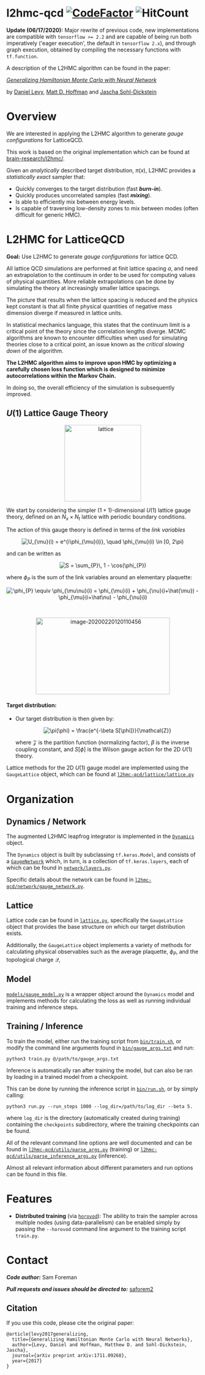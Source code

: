 # l2hmc-qcd  [![CodeFactor](https://www.codefactor.io/repository/github/saforem2/l2hmc-qcd/badge)](https://www.codefactor.io/repository/github/saforem2/l2hmc-qcd) ![HitCount](http://hits.dwyl.io/saforem2/l2hmc-qcd.svg)

**Update (06/17/2020):** Major rewrite of previous code, new implementations are compatible with `tensorflow >= 2.2` and are capable of being run both imperatively ('eager execution', the default in `tensorflow 2.x`), and through graph execution, obtained by compiling the necessary functions with `tf.function`. 


A description of the L2HMC algorithm can be found in the paper:

[*Generalizing Hamiltonian Monte Carlo with Neural Network*](https://arxiv.org/abs/1711.09268)

by [Daniel Levy](http://ai.stanford.edu/~danilevy), [Matt D. Hoffman](http://matthewdhoffman.com/) and [Jascha Sohl-Dickstein](sohldickstein.com)


# Overview

We are interested in applying the L2HMC algorithm to generate *gauge configurations* for LatticeQCD.    

This work is based on the original implementation which can be found at [brain-research/l2hmc/](https://github.com/brain-research/l2hmc). 



Given an *analytically* described target distribution, $\pi(x)$, L2HMC provides a *statistically exact* sampler that:

- Quickly converges to the target distribution (fast ***burn-in***).
- Quickly produces uncorrelated samples (fast ***mixing***).
- Is able to efficiently mix between energy levels.
- Is capable of traversing low-density zones to mix between modes (often difficult for generic HMC).

<!---
Simple examples of target distributions (Gaussian, GaussianMixtureModel, lattice/ring of Gaussians, etc) can be found in `utils/distributions.py`.
--->


# L2HMC for LatticeQCD

**Goal:** Use L2HMC to generate _gauge configurations_ for lattice QCD. 

All lattice QCD simulations are performed at finit lattice spacing $a$, and need an extrapolation to the continuum in order to be used for computing values of physical quantities.
More reliable extrapolations can be done by simulating the theory at increasingly smaller lattice spacings.

The picture that results when the lattice spacing is reduced and the physics kept constant is that all finite physical quantities of negative mass dimension diverge if measured in lattice units.

In statistical mechanics language, this states that the continuum limit is a critical point of the theory since the correlation lengths diverge.
MCMC algorithms are known to encounter difficulties when used for simulating theories close to a critical point, an issue known as the _critical slowing down_ of the algorithm.

**The L2HMC algorithm aims to improve upon HMC by optimizing a carefully chosen loss function which is designed to minimize autocorrelations within the Markov Chain.**

In doing so, the overall efficiency of the simulation is subsequently improved.

## $U(1)$ Lattice Gauge Theory

<div align="center">
 <img src="assets/lattice.png" alt="lattice" style="width:200px;height:200px"/>
</div>

We start by considering the simpler $(1+1)$-dimensional $U(1)$ lattice gauge
theory, defined on an $N_{x} \times N_{t}$ lattice with periodic boundary
conditions.

The action of this gauge theory is defined in terms of the *link variables*

<div align="center">
 <img src="assets/link_var.svg" alt="U_{\mu}(i) = e^{i\phi_{\mu}(i)}, \quad \phi_{\mu}(i) \in [0, 2\pi)"/>
</div>

<!---
<div align="center">
 <img src="https://quicklatex.com/cache3/a2/ql_4f37c51daac82c9a577cbfd4182d0fa2_l3.png">
</div>
--->

<!---
$$
U_{\mu}(i) = e^{i\phi_{\mu}(i)}, \quad \phi_{\mu}(i) \in [0, 2\pi)
$$
--->

and can be written as

<div align="center">
 <img src="assets/action1.svg" alt="S = \sum_{P}\, 1 - \cos(\phi_{P})"/>
</div>

where $\phi_{P}$ is the sum of the link variables around an elementary plaquette:

<div align="center">
<img src="assets/plaquette_eq.svg" alt="\phi_{P} \equiv \phi_{\mu\nu}(i) = \phi_{\mu}(i) + \phi_{\nu}(i+\hat{\mu}) - \phi_{\mu}(i+\hat\nu) - \phi_{\nu}(i)"/>
</div>

&nbsp;
 
<div align="center">
  <img src="assets/nerds.png" alt="image-20200220120110456" style="width:350px;height:200px"/>
</div>
</figure>

#### Target distribution:

- Our target distribution is then given by:

  <div align="center">
  <img src="assets/target_distribution.svg" alt="\pi(\phi) = \frac{e^{-\beta S[\phi]}}{\mathcal{Z}}"/>
  </div>

  where $\mathcal{Z}$ is the partition function (normalizing factor), $\beta$ is the inverse coupling constant, and $S[\phi]$ is the Wilson gauge action for the 2D $U(1)$ theory.

Lattice methods for the 2D $U(1)$ gauge model are implemented using the `GaugeLattice` object, which can be found at [`l2hmc-qcd/lattice/lattice.py`](l2hmc-qcd/lattice/lattice.py)


# Organization

## Dynamics / Network
The augmented L2HMC leapfrog integrator is implemented in the [`Dynamics`](l2hmc-qcd/dynamics/dynamics.py) object.

The `Dynamics` object is built by subclassing `tf.keras.Model`, and consists of a [`GaugeNetwork`](l2hmc-qcd/network/gauge_network.py) which, in turn, is a collection of `tf.keras.layers`, each of which can be found in [`network/layers.py`](l2hmc-qcd/network/layers.py).

Specific details about the network can be found in
[`l2hmc-qcd/network/gauge_network.py`](l2hmc-qcd/network/gauge_network.py).

## Lattice

Lattice code can be found in [`lattice.py`](l2hmc-qcd/lattice/lattice.py),
specifically the `GaugeLattice` object that provides the base structure on
which our target distribution exists.

Additionally, the `GaugeLattice` object implements a variety of methods for
calculating physical observables such as the average plaquette, $\phi_{P}$, and
the topological charge $\mathcal{Q}$,

## Model

[`models/gauge_model.py`](l2hmc-qcd/models/gauge_model.py) is a wrapper object around the `Dynamics` model and implements methods for calculating the loss as well as running individual training and inference steps. 

<!--- An abstract base model `BaseModel` can be found in
[`base_model.py`](l2hmc-qcd/base/base_model.py). --->

<!--- This `BaseModel` is responsible for creating and organizing all of the various
tensorflow operations, tensors and placeholders necessary for training and
evaluating the L2HMC sampler. --->

<!--- In particular, the `BaseModel` object is responsible for both defining the loss
function to be minimized, as well as building and grouping the backpropagation
operations that apply the gradients accumulated during the loss function
calculation. --->

<!--- Building on this `BaseModel`, there are two additional models: --->

<!--- 1. [`GaugeModel`](l2hmc-qcd/models/gauge_model.py) that extends the
   `BaseModel` to exist on a two-dimensional lattice with periodic boundary
conditions and a target distribution defined by the Wilson gauge action --->

<!---
$$
\beta S \propto

$\beta
S =$, i.e. $\pi(x) = e^{-\beta S(x)}$.
--->


<!--- Model information (including the implementation of the loss function) can be
found in [`base_model.py`](l2hmc-qcd/base/base_model.py). 

This module implements an abstract
base class from which additional models can be built.

For example, both the `GaugeModel` and `GaussianMixtureModel` (defined in
[`l2hmc-qcd/models/`](l2hmc-qcd/models/) inherit from the `BaseModel` object and extend it in
different ways. --->

## Training / Inference

To train the model, either run the training script from [`bin/train.sh`](bin/train.sh), or modify the command line arguments found in [`bin/gauge_args.txt`](bin/gauge_args.txt) and run:
```
python3 train.py @/path/to/gauge_args.txt
```

Inference is automatically ran after training the model, but can also be ran by loading in a trained model from a checkpoint.

This can be done by running the inference script in [`bin/run.sh`](bin/run.sh), or by simply calling:
```
python3 run.py --run_steps 1000 --log_dir=/path/to/log_dir --beta 5.
```
where `log_dir` is the directory (automatically created during training) containing the `checkpoints` subdirectory, where the training checkpoints can be found.

<!---Scripts for both training the model and running inference on a trained model can be found in [`bin/`](bin/).


Example command line arguments can be found in `l2hmc-qcd/args`. The module
[`l2hmc-qcd/main.py`](l2hmc-qcd/main.py) implements wrapper functions that are
used to train the model and save the resulting trained graph which can then be
loaded and used for inference.

The code responsible for actually training the model can be found in the
[`Trainer`](l2hmc-qcd/trainers/trainer.py) object.

Summary objects for monitoring model performance in TensorBoard are created in
the various methods found in
[`l2hmc-qcd/loggers/summary_utils.py`](l2hmc-qcd/loggers/summary_utils.py).
These objects are then created inside the `create_summaries(...)` method of the
[`TrainLogger`](l2hmc-qcd/loggers/train_logger.py) class.

To train the model, you can either specify command line arguments manually
(descriptions can be found in
[`utils/parse_args.py`](l2hmc-qcd/utils/parse_args.py), or use the
`args/args.txt` file, which can be passed directly to `main.py` by prepending
the `.txt` file with `@`.

For example, from within the `l2hmc-qcd/args` directory:
```
python3 ../main.py @args.txt
```
--->

All of the relevant command line options are well documented and can be found
in [`l2hmc-qcd/utils/parse_args.py`](l2hmc-qcd/utils/parse_args.py) (training) or [`l2hmc-qcd/utils/parse_inference_args.py`](l2hmc-qcd/utils/parse_inference_args.py) (inference).

 Almost all relevant information about different parameters and run options
 can be found in this file.

<!---
### Inference

Once the training is complete, we can use the trained model to run inference to
gather statistics about relevant lattice observables. This can be done using
the [`gauge_inference.py`](l2hmc-qcd/gauge_inference.py) module which
implements helper functions for loading and running the saved model.

Explicitly, assuming we trained the model by running the `main.py` module from
within the `l2hmc-qcd/args` directory using the command given above, we can
then run inference via:

```
python ../gauge_inference.py \
    --run_steps 5000 \
    --beta_inference 5. \
    --samples_init 'random'
```
where

 - `run_steps` is the number of complete accept/reject steps to perform
 - `beta_inference` is the value of `beta` (inverse gauge coupling) at which
     the inference run should be performed
 - `samples_init` specifies how the samples should be initialized

### Notebooks
`l2hmc-qcd/notebooks/` contains a random collection of jupyter notebooks that
each serve different purposes and should be somewhat self explanatory.
--->

# Features

- **Distributed training**
(via [`horovod`](https://github.com/horovod/horovod)): The ability to train the
sampler across multiple nodes (using data-parallelism) can be enabled simply by
passing the `--horovod` command line argument to the training script `train.py`.

# Contact

***Code author:*** Sam Foreman

***Pull requests and issues should be directed to:*** [saforem2](http://github.com/saforem2)

## Citation

If you use this code, please cite the original paper:
```
@article{levy2017generalizing,
  title={Generalizing Hamiltonian Monte Carlo with Neural Networks},
  author={Levy, Daniel and Hoffman, Matthew D. and Sohl-Dickstein, Jascha},
  journal={arXiv preprint arXiv:1711.09268},
  year={2017}
}
```
